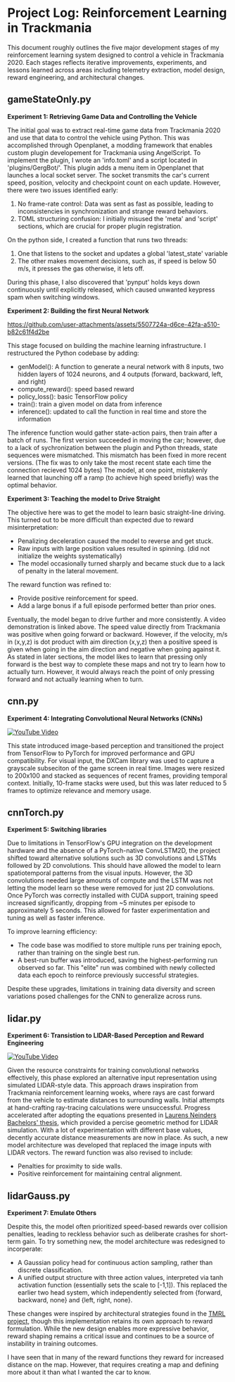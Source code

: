 # Project Log: Reinforcement Learning in Trackmania

This document roughly outlines the five major development stages of my reinforcement learning system designed to control a vehicle in Trackmania 2020. Each stages reflects iterative improvements, experiments, and lessons learned across areas including telemetry extraction, model design, reward engineering, and architectural changes.

## gameStateOnly.py

**Experiment 1: Retrieving Game Data and Controlling the Vehicle**

The initial goal was to extract real-time game data from Trackmania 2020 and use that data to control the vehicle using Python. This was accomplished through Openplanet, a modding framework that enables custom plugin developement for Trackmania using AngelScript.
To implement the plugin, I wrote an 'info.toml' and a script located in 'plugins/GergBot/'. This plugin adds a menu item in Openplanet that launches a local socket server. The socket transmits the car's current speed, position, velocity and checkpoint count on each update. However, there were two issues identified early:
1. No frame-rate control: Data was sent as fast as possible, leading to inconsistencies in synchronization and strange reward behaviors.
2. TOML structuring confusion: I initially misused the 'meta' and 'script' sections, which are crucial for proper plugin registration.

On the python side, I created a function that runs two threads:
1. One that listens to the socket and updates a global 'latest_state' variable
2. The other makes movement decisions, such as, if speed is below 50 m/s, it presses the gas otherwise, it lets off.

During this phase, I also discovered that 'pynput' holds keys down continuously until explicitly released, which caused unwanted keypress spam when switching windows.

**Experiment 2: Building the first Neural Network**

https://github.com/user-attachments/assets/5507724a-d6ce-42fa-a510-b82c61f4d2be

This stage focused on building the machine learning infrastructure. I restructured the Python codebase by adding:

- genModel(): A function to generate a neural network with 8 inputs, two hidden layers of 1024 neurons, and 4 outputs (forward, backward, left, and right)
- compute_reward(): speed based reward
- policy_loss(): basic TensorFlow policy
- train(): train a given model on data from inference
- inference(): updated to call the function in real time and store the information

The inference function would gather state-action pairs, then train after a batch of runs. The first version succeeded in moving the car; however, due to a lack of sychronization between the plugin and Python threads, state sequences were mismatched. This mismatch has been fixed in more recent versions. (The fix was to only take the most recent state each time the connection recieved 1024 bytes) The model, at one point, mistakenly learned that launching off a ramp (to achieve high speed briefly) was the optimal behavior.


**Experiment 3: Teaching the model to Drive Straight**

The objective here was to get the model to learn basic straight-line driving. This turned out to be more difficult than expected due to reward misinterpretation:

- Penalizing deceleration caused the model to reverse and get stuck.
- Raw inputs with large position values resulted in spinning. (did not initialize the weights systematically)
- The model occasionally turned sharply and became stuck due to a lack of penalty in the lateral movement.

The reward function was refined to:

- Provide positive reinforcement for speed.
- Add a large bonus if a full episode performed better than prior ones.

Eventually, the model began to drive further and more consistently. A video demonstration is linked above. The speed value directly from Trackmania was positive when going forward or backward. However, if the velocity, m/s in (x,y,z) is dot product with aim direction (x,y,z) then a positive speed is given when going in the aim direction and negative when going against it. As stated in later sections, the model likes to learn that pressing only forward is the best way to complete these maps and not try to learn how to actually turn. However, it would always reach the point of only pressing forward and not actually learning when to turn.

## cnn.py

**Experiment 4: Integrating Convolutional Neural Networks (CNNs)**

[![YouTube Video](https://img.youtube.com/vi/-kLVGGpw-KU/0.jpg)](https://youtube.com/watch?v=-kLVGGpw-KU)

This state introduced image-based perception and transitioned the project from TensorFlow to PyTorch for improved performance and GPU compatibility.
For visual input, the DXCam library was used to capture a grayscale subseciton of the game screen in real time. Images were resized to 200x100 and stacked as sequences of recent frames, providing temporal context. Initially, 10-frame stacks were used, but this was later reduced to 5  frames to optimize relevance and memory usage.

## cnnTorch.py

**Experiment 5: Switching libraries**

Due to limitations in TensorFlow's GPU integration on the development hardware and the absence of a PyTorch-native ConvLSTM2D, the project shifted toward alternative solutions such as 3D convolutions and LSTMs followed by 2D convolutions. This should have allowed the model to learn spatiotemporal patterns from the visual inputs. However, the 3D convolutions needed large amounts of compute and the LSTM was not letting the model learn so these were removed for just 2D convolutions.
Once PyTorch was correctly installed with CUDA support, training speed increased significantly, dropping from ~5 minutes per episode to approximately 5 seconds. This allowed for faster experimentation and tuning as well as faster inference.

To improve learning efficiency:
- The code base was modified to store multiple runs per training epoch, rather than training on the single best run.
- A best-run buffer was introduced, saving the highest-performing run observed so far. This "elite" run was combined with newly collected data each epoch to reinforce previously successful strategies.

Despite these upgrades, limitations in training data diversity and screen variations posed challenges for the CNN to generalize across runs.

## lidar.py

**Experiment 6: Transistion to LIDAR-Based Perception and Reward Engineering**

[![YouTube Video](https://img.youtube.com/vi/FMvDgTzFy70/0.jpg)](https://youtube.com/watch?v=FMvDgTzFy70)

Given the resource constraints for training convolutional networks effectively, this phase explored an alternative input representation using simulated LIDAR-style data. This approach draws inspiration from Trackmania reinforcement learning woeks, where rays are cast forward from the vehicle to estimate distances to surrounding walls.
Initial attempts at hand-crafting ray-tracing calculations were unsuccessful. Progress accelerated after adopting the equations presented in [Laurens Neinders Bachelors' thesis](https://essay.utwente.nl/96153/1/Neinders_BA_EEMCS.pdf), which provided a percise geometric method for LIDAR simulation.
With a lot of experimentation with different base values, decently accurate distance measurements are now in place. As such, a new model architecture was developed that replaced the image inputs with LIDAR vectors. The reward function was also revised to include:
- Penalties for proximity to side walls.
- Positive reinforcement for maintaining central alignment.

## lidarGauss.py

**Experiment 7: Emulate Others**

Despite this, the model often prioritized speed-based rewards over collision penalties, leading to reckless behavior such as deliberate crashes for short-term gain.
To try something new, the model architecture was redesigned to incorperate:
- A Gaussian policy head for continuous action sampling, rather than discrete classification.
- A unified output structure with three action values, interpreted via tanh activation function (essentially sets the scale to [-1,1]). This replaced the earlier two head system, which independently selected from {forward, backward, none} and {left, right, none}.

These changes were inspired by architectural strategies found in the [TMRL project](https://github.com/trackmania-rl/tmrl/tree/master), though this implementation retains its own approach to reward formulation. While the new design enables more expressive behavior, reward shaping remains a critical issue and continues to be a source of instability in training outcomes.

I have seen that in many of the reward functions they reward for increased distance on the map. However, that requires creating a map and defining more about it than what I wanted the car to know.